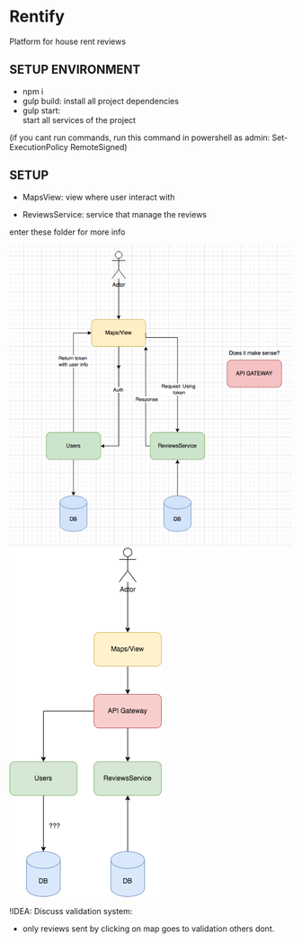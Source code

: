 # Rentify
Platform for house rent reviews

## SETUP ENVIRONMENT
- npm i
- gulp build:
install all project dependencies
- gulp start:  
start all services of the project

(if you cant run commands, run this command in powershell as admin: Set-ExecutionPolicy RemoteSigned)

## SETUP
- MapsView:
view where user interact with

- ReviewsService:
service that manage the reviews

enter these folder for more info

![Screenshot](imgs/arq.png)
![Screenshot](imgs/wAPIGAT.png)

!IDEA:
Discuss validation system:
  - only reviews sent by clicking on map goes to validation others dont.
